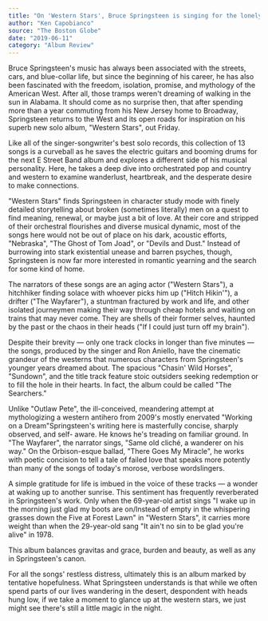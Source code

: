 ```yaml
---
title: "On 'Western Stars', Bruce Springsteen is singing for the lonely"
author: "Ken Capobianco"
source: "The Boston Globe"
date: "2019-06-11"
category: "Album Review"
---
```


Bruce Springsteen's music has always been associated with the streets, cars, and blue-collar life, but since the beginning of his career, he has also been fascinated with the freedom, isolation, promise, and mythology of the American West. After all, those tramps weren't dreaming of walking in the sun in Alabama. It should come as no surprise then, that after spending more than a year commuting from his New Jersey home to Broadway, Springsteen returns to the West and its open roads for inspiration on his superb new solo album, "Western Stars", out Friday.

Like all of the singer-songwriter's best solo records, this collection of 13 songs is a curveball as he saves the electric guitars and booming drums for the next E Street Band album and explores a different side of his musical personality. Here, he takes a deep dive into orchestrated pop and country and western to examine wanderlust, heartbreak, and the desperate desire to make connections.

"Western Stars" finds Springsteen in character study mode with finely detailed storytelling about broken (sometimes literally) men on a quest to find meaning, renewal, or maybe just a bit of love. At their core and stripped of their orchestral flourishes and diverse musical dynamic, most of the songs here would not be out of place on his dark, acoustic efforts, "Nebraska", "The Ghost of Tom Joad", or "Devils and Dust." Instead of burrowing into stark existential unease and barren psyches, though, Springsteen is now far more interested in romantic yearning and the search for some kind of home.

The narrators of these songs are an aging actor ("Western Stars"), a hitchhiker finding solace with whoever picks him up ("Hitch Hikin'"), a drifter ("The Wayfarer"), a stuntman fractured by work and life, and other isolated journeymen making their way through cheap hotels and waiting on trains that may never come. They are shells of their former selves, haunted by the past or the chaos in their heads ("If I could just turn off my brain").

Despite their brevity — only one track clocks in longer than five minutes — the songs, produced by the singer and Ron Aniello, have the cinematic grandeur of the westerns that numerous characters from Springsteen's younger years dreamed about. The spacious "Chasin' Wild Horses", "Sundown", and the title track feature stoic outsiders seeking redemption or to fill the hole in their hearts. In fact, the album could be called "The Searchers."

Unlike "Outlaw Pete", the ill-conceived, meandering attempt at mythologizing a western antihero from 2009's mostly enervated "Working on a Dream"Springsteen's writing here is masterfully concise, sharply observed, and self- aware. He knows he's treading on familiar ground. In "The Wayfarer", the narrator sings, "Same old cliché, a wanderer on his way." On the Orbison-esque ballad, "There Goes My Miracle", he works with poetic concision to tell a tale of failed love that speaks more potently than many of the songs of today's morose, verbose wordslingers.

A simple gratitude for life is imbued in the voice of these tracks — a wonder at waking up to another sunrise. This sentiment has frequently reverberated in Springsteen's work. Only when the 69-year-old artist sings "I wake up in the morning just glad my boots are on/Instead of empty in the whispering grasses down the Five at Forest Lawn" in "Western Stars", it carries more weight than when the 29-year-old sang "It ain't no sin to be glad you're alive" in 1978.

This album balances gravitas and grace, burden and beauty, as well as any in Springsteen's canon.

For all the songs' restless distress, ultimately this is an album marked by tentative hopefulness. What Springsteen understands is that while we often spend parts of our lives wandering in the desert, despondent with heads hung low, if we take a moment to glance up at the western stars, we just might see there's still a little magic in the night.
